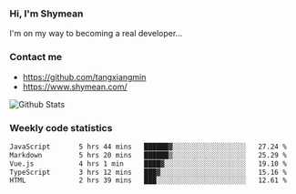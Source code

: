 ### Hi, I'm Shymean

I'm on my way to becoming a real developer...

### Contact me

- <https://github.com/tangxiangmin>
- <https://www.shymean.com/>

![Github Stats](https://github-readme-stats.vercel.app/api?username=tangxiangmin&show_icons=true&theme=dark)


###  Weekly code statistics

<!--START_SECTION:waka-->

```txt
JavaScript       5 hrs 44 mins   ██████▓░░░░░░░░░░░░░░░░░░   27.24 %
Markdown         5 hrs 20 mins   ██████▒░░░░░░░░░░░░░░░░░░   25.29 %
Vue.js           4 hrs 1 min     ████▓░░░░░░░░░░░░░░░░░░░░   19.10 %
TypeScript       3 hrs 12 mins   ███▓░░░░░░░░░░░░░░░░░░░░░   15.16 %
HTML             2 hrs 39 mins   ███░░░░░░░░░░░░░░░░░░░░░░   12.61 %
```

<!--END_SECTION:waka-->